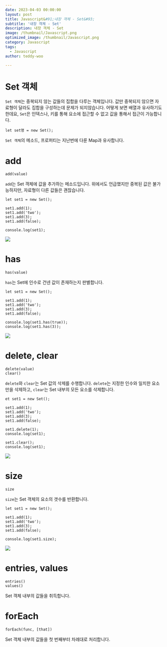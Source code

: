 ```yaml
---
date: 2023-04-03 00:00:00
layout: post
title: Javascript&#91;내장 객체 - Set&#93; 
subtitle: '내장 객체 - Set'
description: 내장 객체 - Set
image: /thumbnail/Javascript.png
optimized_image: /thumbnail/Javascript.png
category: Javascript
tags:
  - Javascript
author: teddy-woo

---
```


# Set 객체

`Set 객체`는 중복되지 않는 값들의 집합을 다루는 객체입니다. 값만 중복되지 않으면 자료형이 달라도 집합을 구성하는데 문제가 되지않습니다. 어떻게 보면 배열과 유사하기도 한데요, `Set`은 인덱스나, 키를 통해 요소에 접근할 수 없고 값을 통해서 접근이 가능합니다.

```
let set명 = new Set();
```

`Set 객체`의 메소드, 프로퍼티는 지난번에 다룬 Map과 유사합니다.

# add

```
add(value)
```

`add`는 Set 객체에 값을 추가하는 메소드입니다. 위에서도 언급했지만 중복된 값은 불가능하지만, 자료형이 다른 값들은 괜찮습니다.

```
let set1 = new Set();

set1.add(1);
set1.add('two');
set1.add(3);
set1.add(false);

console.log(set1);
```

![](https://velog.velcdn.com/images%2Fbami%2Fpost%2Faef1f8f4-7ad9-495a-a4a0-72d47e7f5e3c%2Fimage.png)

# has

```
has(value)
```

`has`는 Set에 인수로 건넨 값이 존재하는지 판별합니다.

```
let set1 = new Set();

set1.add(1);
set1.add('two');
set1.add(3);
set1.add(false);

console.log(set1.has(true));
console.log(set1.has(3));
```

![](https://velog.velcdn.com/images%2Fbami%2Fpost%2Fb515dfaa-f738-4a29-b77a-483e4604aee0%2Fimage.png)

# delete, clear

```
delete(value)
clear()
```

`delete`와 `clear`는 Set 값의 삭제를 수행합니다. `delete`는 지정한 인수와 일치한 요소만을 삭제하고, `clear`는 Set 내부의 모든 요소를 삭제합니다.

```
et set1 = new Set();

set1.add(1);
set1.add('two');
set1.add(3);
set1.add(false);

set1.delete(1);
console.log(set1);

set1.clear();
console.log(set1);
```

![](https://velog.velcdn.com/images%2Fbami%2Fpost%2F027e87d5-c248-4ff7-8b3f-4ecca8b912d4%2Fimage.png)

# size

```
size
```

`size`는 Set 객체의 요소의 갯수를 반환합니다.

```
let set1 = new Set();

set1.add(1);
set1.add('two');
set1.add(3);
set1.add(false);

console.log(set1.size);
```

![](https://velog.velcdn.com/images%2Fbami%2Fpost%2F8b6f4740-eb12-423f-8ea5-e249b0e1f36a%2Fimage.png)

# entries, values

```
entries()
values()
```

Set 객체 내부의 값들을 취득합니다.

# forEach

```
forEach(func, [that])
```

Set 객체 내부의 값들을 첫 번째부터 차례대로 처리합니다.